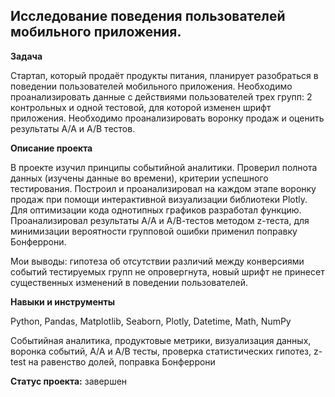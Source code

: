 ## Исследование поведения пользователей мобильного приложения. 


**Задача** 


Стартап, который продаёт продукты питания, планирует разобраться в поведении пользователей мобильного приложения. Необходимо проанализировать данные  с действиями пользователей трех групп: 2 контрольных и одной тестовой, для которой изменен шрифт приложения. Необходимо проанализировать воронку продаж и оценить результаты А/А и А/В тестов.


**Описание проекта**


В проекте изучил принципы событийной аналитики.  Проверил полнота данных (изучены данные во времени), критерии успешного тестирования. Построил и проанализировал на каждом этапе воронку продаж при помощи интерактивной визуализации библиотеки Plotly. Для оптимизации кода однотипных графиков разработал функцию.
Проанализировал результаты А/А и А/В-тестов методом z-теста, для минимизации вероятности групповой ошибки применил поправку Бонферрони.

Мои выводы: гипотеза об отсутствии различий между конверсиями событий тестируемых групп не опровергнута, новый шрифт не принесет существенных изменений в поведении пользователей.


**Навыки и инструменты**  


Python, Pandas, Matplotlib, Seaborn, Plotly, Datetime, Math, NumPy


Событийная аналитика, продуктовые метрики,  визуализация данных, воронка событий, А/А и А/В тесты, проверка статистических гипотез, z-test на равенство долей, поправка Бонферрони


**Статус проекта:** завершен
